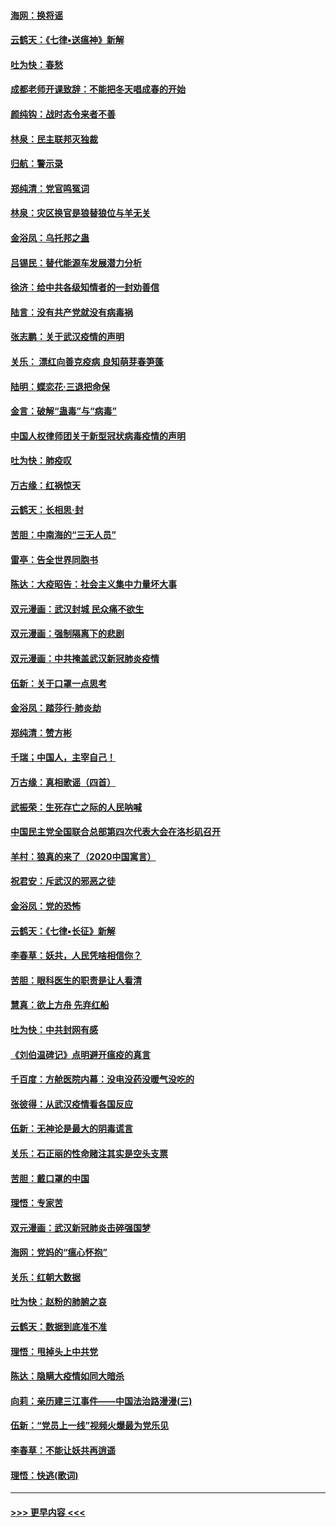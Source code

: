 #### [海网：换将谣](../pages/nsc993/n11873712.md?t=02171602) 
#### [云鹤天：《七律▪送瘟神》新解](../pages/nsc993/n11873598.md?t=02171602) 
#### [吐为快：春愁](../pages/nsc993/n11872801.md?t=02171602) 
#### [成都老师开课致辞：不能把冬天唱成春的开始](../pages/nsc993/n11872653.md?t=02171602) 
#### [颜纯钩：战时态令来者不善](../pages/nsc993/n11872011.md?t=02171602) 
#### [林泉：民主联邦灭独裁](../pages/nsc993/n11870998.md?t=02171602) 
#### [归航：警示录](../pages/nsc993/n11870963.md?t=02171602) 
#### [郑纯清：党官鸣冤词](../pages/nsc993/n11870938.md?t=02171602) 
#### [林泉：灾区换官是狼替狼位与羊无关](../pages/nsc993/n11870896.md?t=02171602) 
#### [金浴凤：乌托邦之蛊](../pages/nsc993/n11870879.md?t=02171602) 
#### [吕锡民：替代能源车发展潜力分析](../pages/nsc993/n11870656.md?t=02171602) 
#### [徐济：给中共各级知情者的一封劝善信](../pages/nsc993/n11868561.md?t=02171602) 
#### [陆言：没有共产党就没有病毒祸](../pages/nsc993/n11868232.md?t=02171602) 
#### [张志鹏：关于武汉疫情的声明](../pages/nsc993/n11867182.md?t=02171602) 
#### [关乐： 漂红向善克疫病 良知萌芽春笋蓬](../pages/nsc993/n11865710.md?t=02171602) 
#### [陆明：蝶恋花‧三退把命保](../pages/nsc993/n11865673.md?t=02171602) 
#### [金言：破解“蛊毒”与“病毒”](../pages/nsc993/n11864103.md?t=02171602) 
#### [中国人权律师团关于新型冠状病毒疫情的声明](../pages/nsc993/n11864249.md?t=02171602) 
#### [吐为快：肺疫叹](../pages/nsc993/n11864027.md?t=02171602) 
#### [万古缘：红祸惊天](../pages/nsc993/n11864079.md?t=02171602) 
#### [云鹤天：长相思‧封](../pages/nsc993/n11864006.md?t=02171602) 
#### [苦胆：中南海的“三无人员”](../pages/nsc993/n11862997.md?t=02171602) 
#### [雷亭：告全世界同胞书](../pages/nsc993/n11862572.md?t=02171602) 
#### [陈达：大疫昭告：社会主义集中力量坏大事](../pages/nsc993/n11859419.md?t=02171602) 
#### [双元漫画：武汉封城 民众痛不欲生](../pages/nsc993/n11859287.md?t=02171602) 
#### [双元漫画：强制隔离下的悲剧](../pages/nsc993/n11859244.md?t=02171602) 
#### [双元漫画：中共掩盖武汉新冠肺炎疫情](../pages/nsc993/n11858249.md?t=02171602) 
#### [伍新：关于口罩一点思考](../pages/nsc993/n11859195.md?t=02171602) 
#### [金浴凤：踏莎行‧肺炎劫](../pages/nsc993/n11858227.md?t=02171602) 
#### [郑纯清：赞方彬](../pages/nsc993/n11856803.md?t=02171602) 
#### [千瑞；中国人，主宰自己！](../pages/nsc993/n11856793.md?t=02171602) 
#### [万古缘：真相歌谣（四首）](../pages/nsc993/n11856263.md?t=02171602) 
#### [武振荣：生死存亡之际的人民呐喊](../pages/nsc993/n11856256.md?t=02171602) 
#### [中国民主党全国联合总部第四次代表大会在洛杉矶召开](../pages/nsc993/n11856344.md?t=02171602) 
#### [羊村：狼真的来了（2020中国寓言）](../pages/nsc993/n11856229.md?t=02171602) 
#### [祝君安：斥武汉的邪恶之徒](../pages/nsc993/n11855861.md?t=02171602) 
#### [金浴凤：党的恐怖](../pages/nsc993/n11855849.md?t=02171602) 
#### [云鹤天：《七律▪长征》新解](../pages/nsc993/n11855479.md?t=02171602) 
#### [李春草：妖共，人民凭啥相信你？](../pages/nsc993/n11855196.md?t=02171602) 
#### [苦胆：眼科医生的职责是让人看清](../pages/nsc993/n11853840.md?t=02171602) 
#### [慧真：欲上方舟 先弃红船](../pages/nsc993/n11853483.md?t=02171602) 
#### [吐为快：中共封网有感](../pages/nsc993/n11852575.md?t=02171602) 
#### [《刘伯温碑记》点明避开瘟疫的真言](../pages/nsc993/n11852128.md?t=02171602) 
#### [千百度：方舱医院内幕：没电没药没暖气没吃的](../pages/nsc993/n11850211.md?t=02171602) 
#### [张彼得：从武汉疫情看各国反应](../pages/nsc993/n11850102.md?t=02171602) 
#### [伍新：无神论是最大的阴毒谎言](../pages/nsc993/n11846129.md?t=02171602) 
#### [关乐：石正丽的性命赌注其实是空头支票](../pages/nsc993/n11846109.md?t=02171602) 
#### [苦胆：戴口罩的中国](../pages/nsc993/n11845576.md?t=02171602) 
#### [理悟：专家苦](../pages/nsc993/n11845564.md?t=02171602) 
#### [双元漫画：武汉新冠肺炎击碎强国梦](../pages/nsc993/n11843320.md?t=02171602) 
#### [海网：党妈的“瘟心怀抱”](../pages/nsc993/n11840740.md?t=02171602) 
#### [关乐：红朝大数据](../pages/nsc993/n11840675.md?t=02171602) 
#### [吐为快：赵粉的肺腑之哀](../pages/nsc993/n11840618.md?t=02171602) 
#### [云鹤天：数据到底准不准](../pages/nsc993/n11840325.md?t=02171602) 
#### [理悟：甩掉头上中共党](../pages/nsc993/n11838826.md?t=02171602) 
#### [陈达：隐瞒大疫情如同大暗杀](../pages/nsc993/n11838771.md?t=02171602) 
#### [向莉：亲历建三江事件——中国法治路漫漫(三)](../pages/nsc993/n11831825.md?t=02171602) 
#### [伍新：“党员上一线”视频火爆最为党乐见](../pages/nsc993/n11838200.md?t=02171602) 
#### [李春草：不能让妖共再逍遥](../pages/nsc993/n11838102.md?t=02171602) 
#### [理悟：快逃(歌词)](../pages/nsc993/n11838083.md?t=02171602) 

----
#### [ >>> 更早内容 <<< ](../indexes/nsc993-earlier.md)
